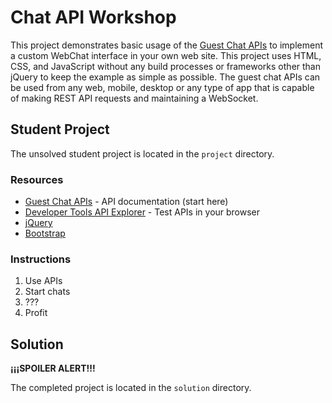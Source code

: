 # Chat API Workshop

This project demonstrates basic usage of the [Guest Chat APIs](https://developer.mypurecloud.com/api/webchat/guestchat.html) to implement a custom WebChat interface in your own web site. This project uses HTML, CSS, and JavaScript without any build processes or frameworks other than jQuery to keep the example as simple as possible. The guest chat APIs can be used from any web, mobile, desktop or any type of app that is capable of making REST API requests and maintaining a WebSocket.

## Student Project

The unsolved student project is located in the `project` directory.

### Resources

* [Guest Chat APIs](https://developer.mypurecloud.com/api/webchat/guestchat.html) - API documentation (start here)
* [Developer Tools API Explorer](https://developer.mypurecloud.com/developer-tools/#/api-explorer) - Test APIs in your browser
* [jQuery](https://api.jquery.com/)
* [Bootstrap](https://getbootstrap.com/docs/4.3/getting-started/introduction/)

### Instructions

1. Use APIs
2. Start chats
3. ???
4. Profit


## Solution

**¡¡¡SPOILER ALERT!!!**

The completed project is located in the `solution` directory.